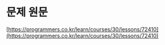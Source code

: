 # 문제 원문

[https://programmers.co.kr/learn/courses/30/lessons/72410](https://programmers.co.kr/learn/courses/30/lessons/72410)
